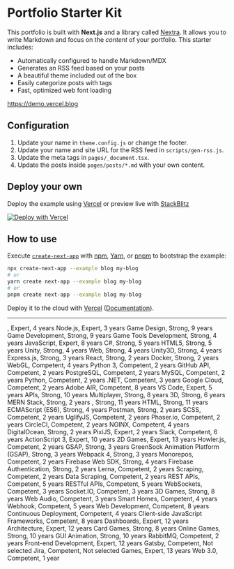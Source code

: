 # Portfolio Starter Kit

This portfolio is built with **Next.js** and a library called [Nextra](https://nextra.vercel.app/). It allows you to write Markdown and focus on the _content_ of your portfolio. This starter includes:

- Automatically configured to handle Markdown/MDX
- Generates an RSS feed based on your posts
- A beautiful theme included out of the box
- Easily categorize posts with tags
- Fast, optimized web font loading

https://demo.vercel.blog

## Configuration

1. Update your name in `theme.config.js` or change the footer.
1. Update your name and site URL for the RSS feed in `scripts/gen-rss.js`.
1. Update the meta tags in `pages/_document.tsx`.
1. Update the posts inside `pages/posts/*.md` with your own content.

## Deploy your own

Deploy the example using [Vercel](https://vercel.com?utm_source=github&utm_medium=readme&utm_campaign=next-example) or preview live with [StackBlitz](https://stackblitz.com/github/vercel/next.js/tree/canary/examples/blog)

[![Deploy with Vercel](https://vercel.com/button)](https://vercel.com/new/git/external?repository-url=https://github.com/vercel/next.js/tree/canary/examples/blog&project-name=portfolio&repository-name=portfolio)

## How to use

Execute [`create-next-app`](https://github.com/vercel/next.js/tree/canary/packages/create-next-app) with [npm](https://docs.npmjs.com/cli/init), [Yarn](https://yarnpkg.com/lang/en/docs/cli/create/), or [pnpm](https://pnpm.io) to bootstrap the example:

```bash
npx create-next-app --example blog my-blog
# or
yarn create next-app --example blog my-blog
# or
pnpm create next-app --example blog my-blog
```

Deploy it to the cloud with [Vercel](https://vercel.com/new?utm_source=github&utm_medium=readme&utm_campaign=next-example) ([Documentation](https://nextjs.org/docs/deployment)).

----

, Expert, 4 years
Node.js, Expert, 3 years
Game Design, Strong, 9 years
Game Development, Strong, 9 years
Game Tools Development, Strong, 4 years
JavaScript, Expert, 8 years
C#, Strong, 5 years
HTML5, Strong, 5 years
Unity, Strong, 4 years
Web, Strong, 4 years
Unity3D, Strong, 4 years
Express.js, Strong, 3 years
React, Strong, 2 years
Docker, Strong, 2 years
WebGL, Competent, 4 years
Python 3, Competent, 2 years
GitHub API, Competent, 2 years
PostgreSQL, Competent, 2 years
MySQL, Competent, 2 years
Python, Competent, 2 years
.NET, Competent, 3 years
Google Cloud, Competent, 2 years
Adobe AIR, Competent, 8 years
VS Code, Expert, 5 years
APIs, Strong, 10 years
Multiplayer, Strong, 8 years
3D, Strong, 6 years
MERN Stack, Strong, 2 years
, Strong, 11 years
HTML, Strong, 11 years
ECMAScript (ES6), Strong, 4 years
Postman, Strong, 2 years
SCSS, Competent, 2 years
UglifyJS, Competent, 2 years
Phaser.io, Competent, 2 years
CircleCI, Competent, 2 years
NGINX, Competent, 4 years
DigitalOcean, Strong, 2 years
PixiJS, Expert, 2 years
Slack, Competent, 6 years
ActionScript 3, Expert, 10 years
2D Games, Expert, 13 years
Howler.js, Competent, 2 years
GSAP, Strong, 3 years
GreenSock Animation Platform (GSAP), Strong, 3 years
Webpack 4, Strong, 3 years
Monorepos, Competent, 2 years
Firebase Web SDK, Strong, 4 years
Firebase Authentication, Strong, 2 years
Lerna, Competent, 2 years
Scraping, Competent, 2 years
Data Scraping, Competent, 2 years
REST APIs, Competent, 5 years
RESTful APIs, Competent, 5 years
WebSockets, Competent, 3 years
Socket.IO, Competent, 3 years
3D Games, Strong, 8 years
Web Audio, Competent, 3 years
Smart Homes, Competent, 4 years
Webhook, Competent, 5 years
Web Development, Competent, 8 years
Continuous Deployment, Competent, 4 years
Client-side JavaScript Frameworks, Competent, 8 years
Dashboards, Expert, 12 years
Architecture, Expert, 12 years
Card Games, Strong, 8 years
Online Games, Strong, 10 years
GUI Animation, Strong, 10 years
RabbitMQ, Competent, 2 years
Front-end Development, Expert, 12 years
Gatsby, Competent, Not selected
Jira, Competent, Not selected
Games, Expert, 13 years
Web 3.0, Competent, 1 year
